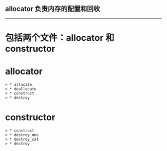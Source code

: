 ## allocator 负责内存的配置和回收

------

# 包括两个文件：allocator 和 constructor

# allocator 
    > * allocate
    > * deallocate
    > * construct
    > * destroy

# constructor
    > * construct
    > * destroy_one
    > * destroy_cat
    > * destroy